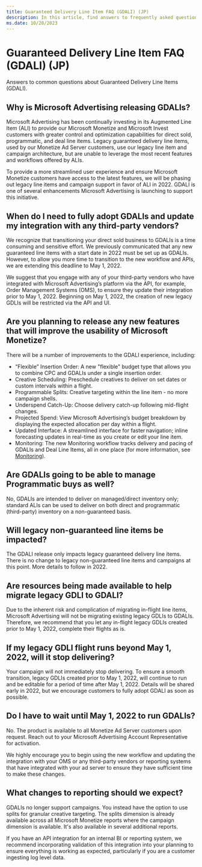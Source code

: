 ```yaml
---
title: Guaranteed Delivery Line Item FAQ (GDALI) (JP)
description: In this article, find answers to frequently asked questions regarding guaranteed delivery augmented line items (GDALI).
ms.date: 10/28/2023
---
```


# Guaranteed Delivery Line Item FAQ (GDALI) (JP)

Answers to common questions about Guaranteed Delivery Line Items (GDALI).

## Why is Microsoft Advertising releasing GDALIs?

Microsoft Advertising has been continually investing in its Augmented Line Item (ALI) to provide our Microsoft Monetize and Microsoft Invest customers with greater control and optimization capabilities for direct sold, programmatic, and deal line items. Legacy guaranteed delivery line items, used by our Monetize Ad Server customers, use our legacy line item and campaign architecture, but are unable to leverage the most recent features and workflows offered by ALIs.

To provide a more streamlined user experience and ensure Microsoft Monetize customers have access to the latest features, we will be phasing out legacy line items and campaign support in favor of ALI in 2022. GDALI is one of several enhancements Microsoft Advertising is launching to support this initiative.

## When do I need to fully adopt GDALIs and update my integration with any third-party vendors?

We recognize that transitioning your direct sold business to GDALIs is a time consuming and sensitive effort. We previously communicated that any new guaranteed line items with a start date in 2022 must be set up as GDALIs. However, to allow you more time to transition to the new workflow and APIs, we are extending this deadline to May 1, 2022.

We suggest that you engage with any of your third-party vendors who have integrated with Microsoft Advertising’s platform via the API, for example, Order Management Systems (OMS), to ensure they update their integration prior to May 1, 2022. Beginning on May 1, 2022, the creation of new legacy GDLIs will be restricted via the API and UI.

## Are you planning to release any new features that will improve the usability of Microsoft Monetize?

There will be a number of improvements to the GDALI experience, including:

- “Flexible” Insertion Order: A new "flexible" budget type that allows you to combine CPC and GDALIs under a single insertion order.
- Creative Scheduling: Preschedule creatives to deliver on set dates or custom intervals within a flight.
- Programmable Splits: Creative targeting within the line item - no more campaign shells.
- Underspend Catch-Up: Choose delivery catch-up following mid-flight changes.
- Projected Spend: View Microsoft Advertising’s budget breakdown by displaying the expected allocation per day within a flight.
- Updated Interface: A streamlined interface for faster navigation; inline forecasting updates in real-time as you create or edit your line item.
- Monitoring: The new Monitoring workflow tracks delivery and pacing of GDALIs and Deal Line Items, all in one place (for more information, see [Monitoring](../monetize/monitoring.md)).

## Are GDALIs going to be able to manage Programmatic buys as well?

No, GDALIs are intended to deliver on managed/direct inventory only; standard ALIs can be used to deliver on both direct and programmatic (third-party) inventory on a non-guaranteed basis.

## Will legacy non-guaranteed line items be impacted?

The GDALI release only impacts legacy guaranteed delivery line items. There is no change to legacy non-guaranteed line items and campaigns at this point. More details to follow in 2022.

## Are resources being made available to help migrate legacy GDLI to GDALI?

Due to the inherent risk and complication of migrating in-flight line items, Microsoft Advertising will not be migrating existing legacy GDLIs to GDALIs. Therefore, we recommend that you let any in-flight legacy GDLIs created prior to May 1, 2022, complete their flights as is.

## If my legacy GDLI flight runs beyond May 1, 2022, will it stop delivering?

Your campaign will not immediately stop delivering. To ensure a smooth transition, legacy GDLIs created prior to May 1, 2022, will continue to run and be editable for a period of time after May 1, 2022. Details will be shared early in 2022, but we encourage customers to fully adopt GDALI as soon as possible.

## Do I have to wait until May 1, 2022 to run GDALIs?

No. The product is available to all Monetize Ad Server customers upon request. Reach out to your Microsoft Advertising Account Representative for activation.

We highly encourage you to begin using the new workflow and updating the integration with your OMS or any third-party vendors or reporting systems that have integrated with your ad server to ensure they have sufficient time to make these changes.

## What changes to reporting should we expect?

GDALIs no longer support campaigns. You instead have the option to use splits for granular creative targeting. The splits dimension is already available across all Microsoft Monetize reports where the campaign dimension is available. It's also available in several additional reports.

If you have an API integration for an internal BI or reporting system, we recommend incorporating validation of this integration into your planning to ensure everything is working as expected, particularly if you are a customer ingesting log level data.
